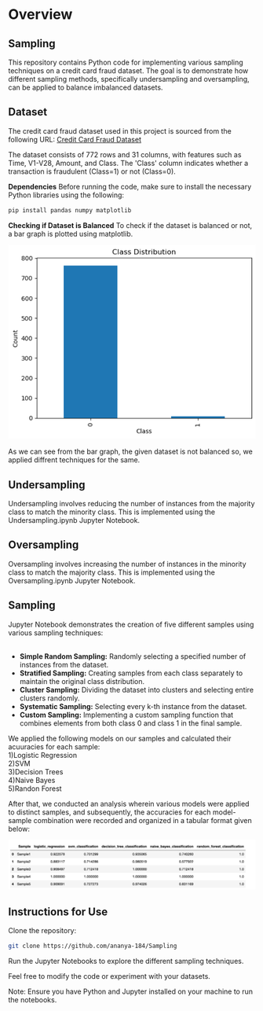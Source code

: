 # Overview
## Sampling 

This repository contains Python code for implementing various sampling techniques on a credit card fraud dataset. The goal is to demonstrate how different sampling methods, specifically undersampling and oversampling, can be applied to balance imbalanced datasets.

## Dataset
The credit card fraud dataset used in this project is sourced from the following URL:
[Credit Card Fraud Dataset](https://github.com/AnjulaMehto/Sampling_Assignment/blob/main/Creditcard_data.csv)


The dataset consists of 772 rows and 31 columns, with features such as Time, V1-V28, Amount, and Class. The 'Class' column indicates whether a transaction is fraudulent (Class=1) or not (Class=0).

**Dependencies**
Before running the code, make sure to install the necessary Python libraries using the following:

```bash
pip install pandas numpy matplotlib
```

**Checking if Dataset is Balanced**
To check if the dataset is balanced or not, a bar graph is plotted using matplotlib.


![Balance_Check](balance.png)<br/>

As we can see from the bar graph, the given dataset is not balanced so, we applied diffrent techniques for the same.

## Undersampling
Undersampling involves reducing the number of instances from the majority class to match the minority class. This is implemented using the Undersampling.ipynb Jupyter Notebook.<br/>

## Oversampling
Oversampling involves increasing the number of instances in the minority class to match the majority class. This is implemented using the Oversampling.ipynb Jupyter Notebook.<br/>

## Sampling

Jupyter Notebook demonstrates the creation of five different samples using various sampling techniques:<br/><br/>
* **Simple Random Sampling:** Randomly selecting a specified number of instances from the dataset.<br/>
* **Stratified Sampling:** Creating samples from each class separately to maintain the original class distribution.<br/>
* **Cluster Sampling:** Dividing the dataset into clusters and selecting entire clusters randomly.<br/>
* **Systematic Sampling:** Selecting every k-th instance from the dataset.<br/>
* **Custom Sampling:** Implementing a custom sampling function that combines elements from both class 0 and class 1 in the final sample.<br/>

We applied the following models on our samples and calculated their acuuracies for each sample:<br/>
1)Logistic Regression<br/>
2)SVM<br/>
3)Decision Trees<br/>
4)Naive Bayes<br/>
5)Randon Forest<br/>

After that, we conducted an analysis wherein various models were applied to distinct samples, and subsequently, the accuracies for each model-sample combination were recorded and organized in a tabular format given below:<br/>

![Accuracy_table](table.png)


## Instructions for Use

Clone the repository:
```bash
git clone https://github.com/ananya-184/Sampling
```


Run the Jupyter Notebooks to explore the different sampling techniques.<br/>

Feel free to modify the code or experiment with your datasets.<br/>

Note: Ensure you have Python and Jupyter installed on your machine to run the notebooks.<br/>
